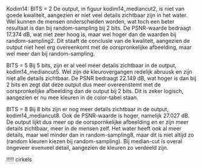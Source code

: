 Kodim14:
BITS = 2
De output, in figuur kodim14_mediancut2, is niet van goede kwaliteit, aangezien er niet veel details zichtbaar zijn in het water. Wel kunnen de mensen onderscheiden worden, wat toch een beter resultaat is dan bij random-sampling bij 2 bits. De PSNR-waarde bedraagt 17.374 dB, wat niet zeer hoog is, maar wel hoger dan de waarden bij random-sampling2. Dit staaft de conclusie van de kwaliteit, aangezien de output niet heel erg overeenkomt met de oorspronkelijke afbeelding, maar wel meer dan bij random-sampling.

BITS = 5
Bij 5 bits, zijn er al veel meer details zichtbaar in de output, kodim14_mediancut5. Wel zijn de kleurovergangen redelijk abruusk en zijn niet alle details zichtbaar. De PSNR bedraagt 22.149 dB, wat hoger is dan bij 2 bits en zegt dat deze output dus meer overeenstemt met de oorspronkelijke afbeelding dan de output bij 2 bits. Dit is zeker logisch, aangezien er nu mee kleuren in de color-tabel staan. 

BITS = 8
Bij 8 bits zijn er nog meer details zichtbaar in de output, kodim14_mediancut8. Ook de PSNR-waarde is hoger, namelijk 27.027 dB. De output lijkt dus meer op de oorspornkelijke afbeelding en er zijn meer details zichtbaar, meer in de mensen zelf. Het water heeft ook al meer details, maar wel minder dan in random-sampling8, maar dit is niet altijd zo (random kleuren kiezen bij random-sampling). Bij median-cut is overal ongeveer evenveel detail, aangezien de kleuren zo verdeeld zijn.

!!!!! cirkels
